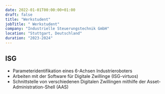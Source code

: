 ```yaml
---
date: 2022-01-01T00:00:00+01:00
draft: false
title: "Werkstudent"
jobTitle: " Werkstudent"
company: "Industrielle Steuerungstechnik GmbH"
location: "Stuttgart, Deutschland"
duration: "2023-2024"
---
```

## ISG
* Parameteridentifikation eines 6-Achsen Industrieroboters
* Arbeiten mit der Software für Digitale Zwillinge (ISG-virtuos)
* Schnittstelle von verschiedenen Digitalen Zwillingen mithilfe der Asset-Administration-Shell (AAS)